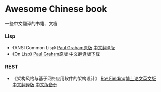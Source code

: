 # Awesome Chinese book

一些中文翻译的书籍、文档

### Lisp
  * 《ANSI Common Lisp》 [Paul Graham原版](http://www.paulgraham.com/acl.html) [中文翻译版](https://github.com/acl-translation/acl-chinese)
  * 《On Lisp》  [Paul Graham原版](http://www.paulgraham.com/onlisp.html)  [中文翻译版下载](http://sourceforge.net/projects/onlisp-cn/)

### REST
  * 《架构风格与基于网络应用软件的架构设计》 [Roy Fielding博士论文英文版](http://www.ics.uci.edu/~fielding/pubs/dissertation/top.htm)  [中文翻译版](http://www.infoq.com/cn/minibooks/web-based-apps-archit-design)  [中文版备份](backup/Fielding-PhD-thesis-on-REST.pdf)
